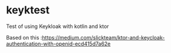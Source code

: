 # keyktest
Test of using Keykloak with kotlin and ktor

Based on this :https://medium.com/slickteam/ktor-and-keycloak-authentication-with-openid-ecd415d7a62e 

